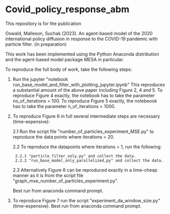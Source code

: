 # Covid_policy_response_abm

This repository is for the publication 

Oswald, Malleson, Suchak (2023). An agent-based model of the 2020 international policy 
diffusion in response to the COVID-19 pandemic with particle filter. (in preparation)

This work has been implemented using the Python Anaconda distribution and the agent-based model package MESA in particular.

To reproduce the full body of work, take the following steps:

1. Run the jupyter "notebook run_base_model_and_filter_with_plotting_jupyter.ipynb"
   This reproduces a substantial amount of the above paper including Figure 2, 4 and 5.
   To reproduce Figure 4 exactly, the notebook has to take the parameter no_of_iterations = 100.
   To reproduce Figure 5 exactly, the notebeook has to take the parameter n_of_iterations = 1000.
   
2. To reproduce Figure 6 in full several intermediate steps are necessary (time-expensive): 
    
    2.1 Run the script file "number_of_particles_experiment_MSE.py" to reproduce the data points where iterations = 20.
    
    2.2 To reproduce the datapoints where iterations = 1, run the following:
    
        2.2.1 "particle_filter_only.py" and collect the data.
        2.2.2 "run_base_model_only_parallelized,py" and collect the data.
    
    2.3 Alternatively Figure 6 can be reproduced exactly in a time-cheap manner as it is from the script file "graph_mse_number_of_particles_experiment.py".
    
    Best run from anaconda command prompt.
    
3. To reproduce Figure 7 run the script "experiment_da_window_size.py" (time-expensive). Best run from anaconda command prompt.
